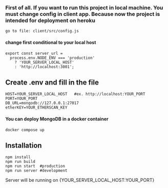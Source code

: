 ### First of all. If you want to run this project in local machine. You must change config in client app. Because now the project is intended for deployment on heroku

```
go to file: client/src/config.js
```

#### change first conditional to your local host

```
export const server_url =
  process.env.NODE_ENV === 'production'
    ? 'YOUR_SERVER_LOCAL_HOST'
    : 'http://localhost:3001';
```

## Create .env and fill in the  file

```
HOST=YOUR_SERVER_LOCAL_HOST   #ex. http://localhost:YOUR_PORT
PORT=YOUR_PORT
DB_URL=mongodb://127.0.0.1:27017
etherKEY=YOUR_ETHERSCAN_KEY
```

#### You can deploy MongoDB in a docker container

```
docker compose up
```

## Installation

```
npm install
npm run build
npm run start  #production
npm run server #development
```

Server will be running on {YOUR_SERVER_LOCAL_HOST:YOUR_PORT}